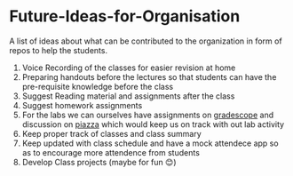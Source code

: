 # Future-Ideas-for-Organisation
A list of ideas about what can be contributed to the organization in form of repos to help the students.
<p>
<ol>
<li>Voice Recording of the classes for easier revision at home
<li>Preparing handouts before the lectures so that students can have the pre-requisite knowledge before the class
<li>Suggest Reading material and assignments after the class
<li>Suggest homework assignments
<li>For the labs we can ourselves have assignments on <a href="https://www.gradescope.com/">gradescope</a> and discussion on <a href="https://piazza.com/">piazza</a> which would keep us on track with out lab activity
<li>Keep proper track of classes and class summary
<li>Keep updated with class schedule and have a mock attendece app so as to encourage more attendence from students
<li>Develop Class projects (maybe for fun 😊)
</ol>
</p>
